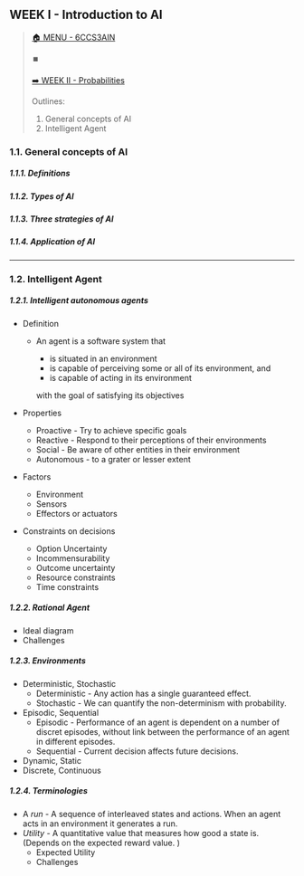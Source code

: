 ## WEEK I - Introduction to AI

>[🏠 MENU - 6CCS3AIN](year3/6ccs3ain.md)
>
>⏹️
>
>[➡️ WEEK II - Probabilities](year3/6ccs3ain/w2.md)
>
>Outlines:
>
>1. General concepts of AI
>1. Intelligent Agent

### 1.1. General concepts of AI

##### 1.1.1. Definitions

##### 1.1.2. Types of AI

##### 1.1.3. Three strategies of AI

##### 1.1.4. Application of AI

---

### 1.2. Intelligent Agent

##### 1.2.1. Intelligent autonomous agents

- Definition
  - An agent is a software system that

    - is situated in an environment
    - is capable of perceiving some or all of its environment, and
    - is capable of acting in its environment

    with the goal of satisfying its objectives

- Properties

  - Proactive - Try to achieve specific goals
  - Reactive - Respond to their perceptions of their environments
  - Social - Be aware of other entities in their environment
  - Autonomous - to a grater or lesser extent

- Factors

  - Environment
  - Sensors
  - Effectors or actuators

- Constraints on decisions

  - Option Uncertainty
  - Incommensurability
  - Outcome uncertainty
  - Resource constraints
  - Time constraints


##### 1.2.2. Rational Agent

- Ideal diagram
- Challenges

##### 1.2.3. Environments

- Deterministic, Stochastic
  - Deterministic - Any action has a single guaranteed effect.
  - Stochastic - We can quantify the non-determinism with probability. 
- Episodic, Sequential
  - Episodic - Performance of an agent is dependent on a number of discret episodes, without link between the performance of an agent in different episodes. 
  - Sequential - Current decision affects future decisions. 
- Dynamic, Static
- Discrete, Continuous

##### 1.2.4. Terminologies

- A *run* - A sequence of interleaved states and actions. When an agent acts in an environment it generates a run. 
- *Utility* - A quantitative value that measures how good a state is. (Depends on the expected reward value. )
  - Expected Utility
  - Challenges